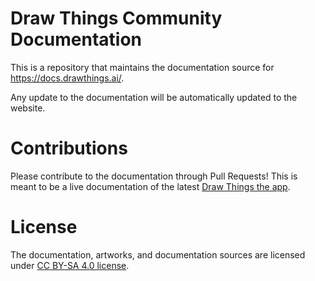 # Draw Things Community Documentation

This is a repository that maintains the documentation source for <https://docs.drawthings.ai/>.

Any update to the documentation will be automatically updated to the website.

# Contributions

Please contribute to the documentation through Pull Requests! This is meant to be a live documentation of the latest [Draw Things the app](https://apps.apple.com/us/app/draw-things-ai-generation/id6444050820).

# License

The documentation, artworks, and documentation sources are licensed under [CC BY-SA 4.0 license](https://creativecommons.org/licenses/by-sa/4.0/).
